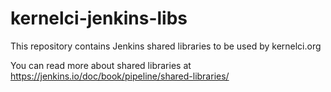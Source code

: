# kernelci-jenkins-libs

This repository contains Jenkins shared libraries to be used by kernelci.org

You can read more about shared libraries at https://jenkins.io/doc/book/pipeline/shared-libraries/
